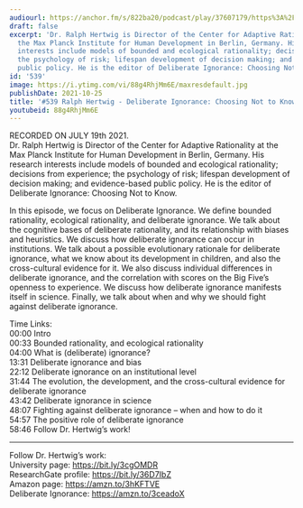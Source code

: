 ```yaml
---
audiourl: https://anchor.fm/s/822ba20/podcast/play/37607179/https%3A%2F%2Fd3ctxlq1ktw2nl.cloudfront.net%2Fstaging%2F2021-6-21%2F6bbf875f-5efc-fd82-5e8e-d18db6beb29d.m4a
draft: false
excerpt: 'Dr. Ralph Hertwig is Director of the Center for Adaptive Rationality at
  the Max Planck Institute for Human Development in Berlin, Germany. His research
  interests include models of bounded and ecological rationality; decisions from experience;
  the psychology of risk; lifespan development of decision making; and evidence-based
  public policy. He is the editor of Deliberate Ignorance: Choosing Not to Know.'
id: '539'
image: https://i.ytimg.com/vi/88g4RhjMm6E/maxresdefault.jpg
publishDate: 2021-10-25
title: '#539 Ralph Hertwig - Deliberate Ignorance: Choosing Not to Know'
youtubeid: 88g4RhjMm6E
---
```

<div class="timelinks">

RECORDED ON JULY 19th 2021.  
Dr. Ralph Hertwig is Director of the Center for Adaptive Rationality at the Max Planck Institute for Human Development in Berlin, Germany. His research interests include models of bounded and ecological rationality; decisions from experience; the psychology of risk; lifespan development of decision making; and evidence-based public policy. He is the editor of Deliberate Ignorance: Choosing Not to Know.

In this episode, we focus on Deliberate Ignorance. We define bounded rationality, ecological rationality, and deliberate ignorance. We talk about the cognitive bases of deliberate rationality, and its relationship with biases and heuristics. We discuss how deliberate ignorance can occur in institutions. We talk about a possible evolutionary rationale for deliberate ignorance, what we know about its development in children, and also the cross-cultural evidence for it. We also discuss individual differences in deliberate ignorance, and the correlation with scores on the Big Five’s openness to experience. We discuss how deliberate ignorance manifests itself in science. Finally, we talk about when and why we should fight against deliberate ignorance. 

Time Links:  
<time>00:00</time> Intro  
<time>00:33</time> Bounded rationality, and ecological rationality  
<time>04:00</time> What is (deliberate) ignorance?  
<time>13:31</time> Deliberate ignorance and bias  
<time>22:12</time> Deliberate ignorance on an institutional level  
<time>31:44</time> The evolution, the development, and the cross-cultural evidence for deliberate ignorance  
<time>43:42</time> Deliberate ignorance in science  
<time>48:07</time> Fighting against deliberate ignorance – when and how to do it  
<time>54:57</time> The positive role of deliberate ignorance  
<time>58:46</time> Follow Dr. Hertwig’s work!

---

Follow Dr. Hertwig’s work:  
University page: https://bit.ly/3cgOMDR  
ResearchGate profile: https://bit.ly/36D7IbZ  
Amazon page: https://amzn.to/3hKFTVE  
Deliberate Ignorance: https://amzn.to/3ceadoX
</div>

